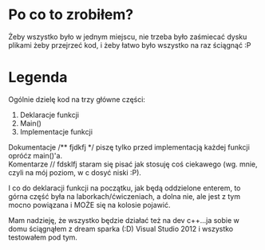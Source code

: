 Po co to zrobiłem?
===
Żeby wszystko było w jednym miejscu, nie trzeba było zaśmiecać dysku plikami żeby przejrzeć kod, i żeby łatwo było wszystko na raz ściągnąć :P

Legenda
===
Ogólnie dzielę kod na trzy główne części:<ol>
<li>Deklaracje funkcji</li>
<li>Main()</li>
<li>Implementacje funkcji</li></ol>

Dokumentacje /** fjdkfj */ piszę tylko przed implementacją każdej funkcji opróćz main()'a. <br />
Komentarze // fdsklfj staram się pisać jak stosuję coś ciekawego (wg. mnie, czyli na mój poziom, w c dosyć niski :P).<br />

I co do deklaracji funkcji na początku, jak będą oddzielone enterem, to górna część była na laborkach/ćwiczeniach, a dolna nie, ale jest z tym mocno powiązana i MOŻE się na kolosie pojawić.<br />

Mam nadzieję, że wszystko będzie działać też na dev c++...ja sobie w domu ściągnąłem z dream sparka (:D) Visual Studio 2012 i wszystko testowałem pod tym.

